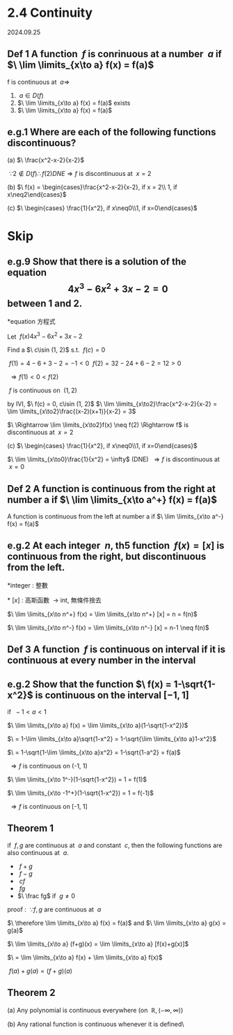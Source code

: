 # 2.4 Continuity

2024.09.25

## Def 1 A function $\ f$ is conrinuous at a number $\ a$ if $\ \lim \limits_{x\to a} f(x) = f(a)$

f is continuous at $\ a \Rightarrow$

1. $\ a \in D(f)$
2. $\ \lim \limits_{x\to a} f(x) = f(a)$ exists
3. $\ \lim \limits_{x\to a} f(x) = f(a)$

## e.g.1 Where are each of the following functions discontinuous?

(a) $\ \frac{x^2-x-2}{x-2}$

$\ \because 2 \notin D(f) \therefore f(2) DNE \Rightarrow f$ is discontinuous at $\ x=2$

(b) $\ f(x) = \begin{cases}\frac{x^2-x-2}{x-2}, if x = 2\\ 1, if x\neq2\end{cases}$

(c) $\ \begin{cases} \frac{1}{x^2}, if x\neq0\\1, if x=0\end{cases}$

# Skip

## e.g.9 Show that there is a solution of the equation $$\ 4x^3 -6x^2+3x-2=0$$between 1 and 2.

*equation 方程式

Let $\ f(x) 4x^3-6x^2+3x-2$

Find a $\ c\isin (1, 2)$ s.t. $\ f(c)=0$

$\ f(1) = 4-6+3-2 = -1 < 0$
$\ f(2) = 32-24+6-2 = 12 > 0$

$\ \Rightarrow f(1) < 0 < f(2)$

$\ f$ is continuous on $\ (1, 2)$

by IVI, $\ f(c) = 0, c\isin (1, 2)$
$\ \lim \limits_{x\to2}\frac{x^2-x-2}{x-2} = \lim \limits_{x\to2}\frac{(x-2)(x+1)}{x-2} = 3$

$\ \Rightarrow \lim \limits_{x\to2}f(x) \neq f(2) \Rightarrow f$ is discontinuous at $\ x=2$

(c) $\ \begin{cases} \frac{1}{x^2}, if x\neq0\\1, if x=0\end{cases}$

$\ \lim \limits_{x\to0}\frac{1}{x^2} = \infty$ (DNE) $\ \Rightarrow f$ is discontinuous at $\ x=0$

## Def 2 A function is continuous from the right at number a if $\ \lim \limits_{x\to a^+} f(x) = f(a)$

A function is continuous from the left at number a if $\ \lim \limits_{x\to a^-} f(x) = f(a)$

## e.g.2 At each integer $\ n$, th5 function $\ f(x)=[x]$ is continuous from the right, but discontinuous from the left.

*integer : 整數

*$\ [x]$ : 高斯函數 $\ \to$ int, 無條件捨去

$\ \lim \limits_{x\to n^+} f(x) = \lim \limits_{x\to n^+} [x] = n = f(n)$

$\ \lim \limits_{x\to n^-} f(x) = \lim \limits_{x\to n^-} [x] = n-1 \neq f(n)$

## Def 3 A function $\ f$ is continuous on interval if it is continuous at every number in the interval

## e.g.2 Show that the function $\ f(x) = 1-\sqrt{1-x^2}$ is continuous on the interval $[-1, 1]$

if $\ -1 < a < 1$

$\ \lim \limits_{x\to a} f(x) = \lim \limits_{x\to a}(1-\sqrt{1-x^2})$

$\ = 1-\lim \limits_{x\to a}\sqrt{1-x^2} = 1-\sqrt{\lim \limits_{x\to a}1-x^2}$

$\ = 1-\sqrt{1-\lim \limits_{x\to a}x^2} = 1-\sqrt{1-a^2} = f(a)$

$\ \Rightarrow f$ is continuous on (-1, 1)

$\ \lim \limits_{x\to 1^-}(1-\sqrt{1-x^2}) = 1 = f(1)$

$\ \lim \limits_{x\to -1^+}(1-\sqrt{1-x^2}) = 1 = f(-1)$

$\ \Rightarrow f$ is continuous on [-1, 1]

## Theorem 1

if $\ f, g$ are continuous at $\ a$ and constant $\ c$, then the following functions are also continuous at $\ a$.

- $\ f+g$
- $\ f-g$
- $\ cf$
- $\ fg$
- $\ \frac fg$ if $\ g \neq 0$

proof : $\ \because f, g$ are continuous at $\ a$

$\ \therefore \lim \limits_{x\to a} f(x) = f(a)$ and $\ \lim \limits_{x\to a} g(x) = g(a)$

$\ \lim \limits_{x\to a} (f+g)(x) = \lim \limits_{x\to a} [f(x)+g(x)]$

$\ = \lim \limits_{x\to a} f(x) + \lim \limits_{x\to a} f(x)$

$\ f(a) + g(a) = (f+g)(a)$

## Theorem 2

(a) Any polynomial is continuous everywhere (on $\ \mathbb R, (-\infty, \infty)$)

(b) Any rational function is continuous whenever it is defined\
